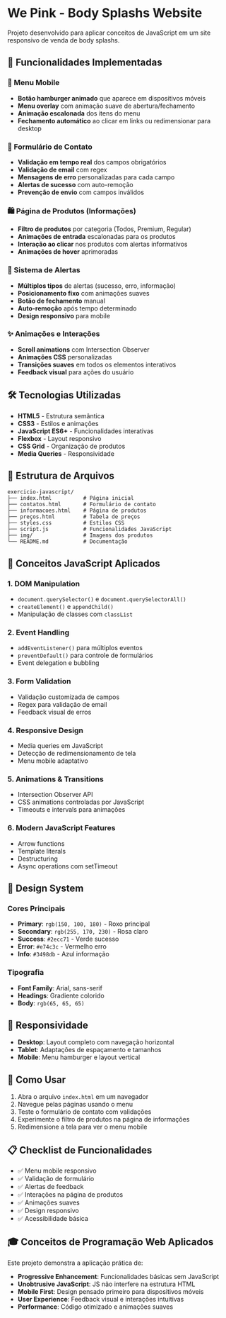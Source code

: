 # We Pink - Body Splashs Website

Projeto desenvolvido para aplicar conceitos de JavaScript em um site responsivo de venda de body splashs.

## 🚀 Funcionalidades Implementadas

### 📱 Menu Mobile

-   **Botão hamburger animado** que aparece em dispositivos móveis
-   **Menu overlay** com animação suave de abertura/fechamento
-   **Animação escalonada** dos itens do menu
-   **Fechamento automático** ao clicar em links ou redimensionar para desktop

### 📝 Formulário de Contato

-   **Validação em tempo real** dos campos obrigatórios
-   **Validação de email** com regex
-   **Mensagens de erro** personalizadas para cada campo
-   **Alertas de sucesso** com auto-remoção
-   **Prevenção de envio** com campos inválidos

### 🛍️ Página de Produtos (Informações)

-   **Filtro de produtos** por categoria (Todos, Premium, Regular)
-   **Animações de entrada** escalonadas para os produtos
-   **Interação ao clicar** nos produtos com alertas informativos
-   **Animações de hover** aprimoradas

### 🎨 Sistema de Alertas

-   **Múltiplos tipos** de alertas (sucesso, erro, informação)
-   **Posicionamento fixo** com animações suaves
-   **Botão de fechamento** manual
-   **Auto-remoção** após tempo determinado
-   **Design responsivo** para mobile

### ✨ Animações e Interações

-   **Scroll animations** com Intersection Observer
-   **Animações CSS** personalizadas
-   **Transições suaves** em todos os elementos interativos
-   **Feedback visual** para ações do usuário

## 🛠️ Tecnologias Utilizadas

-   **HTML5** - Estrutura semântica
-   **CSS3** - Estilos e animações
-   **JavaScript ES6+** - Funcionalidades interativas
-   **Flexbox** - Layout responsivo
-   **CSS Grid** - Organização de produtos
-   **Media Queries** - Responsividade

## 📁 Estrutura de Arquivos

```
exercicio-javascript/
├── index.html          # Página inicial
├── contatos.html       # Formulário de contato
├── informacoes.html    # Página de produtos
├── preços.html         # Tabela de preços
├── styles.css          # Estilos CSS
├── script.js           # Funcionalidades JavaScript
├── img/                # Imagens dos produtos
└── README.md           # Documentação
```

## 🎯 Conceitos JavaScript Aplicados

### 1. **DOM Manipulation**

-   `document.querySelector()` e `document.querySelectorAll()`
-   `createElement()` e `appendChild()`
-   Manipulação de classes com `classList`

### 2. **Event Handling**

-   `addEventListener()` para múltiplos eventos
-   `preventDefault()` para controle de formulários
-   Event delegation e bubbling

### 3. **Form Validation**

-   Validação customizada de campos
-   Regex para validação de email
-   Feedback visual de erros

### 4. **Responsive Design**

-   Media queries em JavaScript
-   Detecção de redimensionamento de tela
-   Menu mobile adaptativo

### 5. **Animations & Transitions**

-   Intersection Observer API
-   CSS animations controladas por JavaScript
-   Timeouts e intervals para animações

### 6. **Modern JavaScript Features**

-   Arrow functions
-   Template literals
-   Destructuring
-   Async operations com setTimeout

## 🎨 Design System

### Cores Principais

-   **Primary**: `rgb(150, 100, 180)` - Roxo principal
-   **Secondary**: `rgb(255, 170, 230)` - Rosa claro
-   **Success**: `#2ecc71` - Verde sucesso
-   **Error**: `#e74c3c` - Vermelho erro
-   **Info**: `#3498db` - Azul informação

### Tipografia

-   **Font Family**: Arial, sans-serif
-   **Headings**: Gradiente colorido
-   **Body**: `rgb(65, 65, 65)`

## 📱 Responsividade

-   **Desktop**: Layout completo com navegação horizontal
-   **Tablet**: Adaptações de espaçamento e tamanhos
-   **Mobile**: Menu hamburger e layout vertical

## 🚀 Como Usar

1. Abra o arquivo `index.html` em um navegador
2. Navegue pelas páginas usando o menu
3. Teste o formulário de contato com validações
4. Experimente o filtro de produtos na página de informações
5. Redimensione a tela para ver o menu mobile

## 📋 Checklist de Funcionalidades

-   ✅ Menu mobile responsivo
-   ✅ Validação de formulário
-   ✅ Alertas de feedback
-   ✅ Interações na página de produtos
-   ✅ Animações suaves
-   ✅ Design responsivo
-   ✅ Acessibilidade básica

## 🎓 Conceitos de Programação Web Aplicados

Este projeto demonstra a aplicação prática de:

-   **Progressive Enhancement**: Funcionalidades básicas sem JavaScript
-   **Unobtrusive JavaScript**: JS não interfere na estrutura HTML
-   **Mobile First**: Design pensado primeiro para dispositivos móveis
-   **User Experience**: Feedback visual e interações intuitivas
-   **Performance**: Código otimizado e animações suaves
